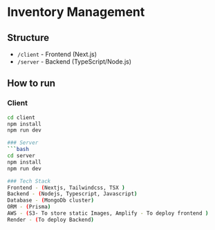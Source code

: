 # Inventory Management

## Structure
- `/client` - Frontend (Next.js)
- `/server` - Backend (TypeScript/Node.js)

## How to run

### Client
```bash
cd client
npm install
npm run dev

### Server
```bash
cd server
npm install
npm run dev

### Tech Stack
Frontend - (Nextjs, Tailwindcss, TSX )
Backend - (Nodejs, Typescript, Javascript)
Database - (MongoDb cluster)
ORM - (Prisma)
AWS - (S3- To store static Images, Amplify - To deploy frontend )
Render - (To deploy Backend)
